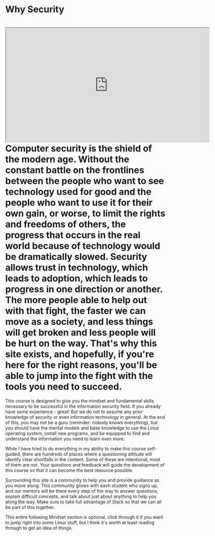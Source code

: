 # Why Security

# <iframe allowfullscreen height="360" src="https://www.youtube.com/embed/P_pjyvBeZAs?wmode=opaque" width="640"></iframe>Computer security is the shield of the modern age. Without the constant battle on the frontlines between the people who want to see technology used for good and the people who want to use it for their own gain, or worse, to limit the rights and freedoms of others, the progress that occurs in the real world because of technology would be dramatically slowed. Security allows trust in technology, which leads to adoption, which leads to progress in one direction or another. The more people able to help out with that fight, the faster we can move as a society, and less things will get broken and less people will be hurt on the way. That's why this site exists, and hopefully, if you're here for the right reasons, you'll be able to jump into the fight with the tools you need to succeed.

This course is designed to give you the mindset and fundamental skills
necessary to be successful in the information security field. If you
already have some experience - great! But we do not to assume any prior
knowledge of security or even information technology in general. At the
end of this, you may not be a guru (reminder: nobody knows everything),
but you should have the mental models and base knowledge to use the
Linux operating system, install new programs, and be equipped to find
and understand the information you need to learn even more.

While I have tried to do everything in my ability to make this course
self-guided, there are hundreds of places where a questioning attitude
will identify clear shortfalls in the content. Some of these are
intentional, most of them are not. Your questions and feedback will
guide the development of this course so that it can become the best
resource possible.

Surrounding this site is a community to help you and provide guidance as
you move along. This community grows with each student who signs up, and
our mentors will be there every step of the way to answer questions,
explain difficult concepts, and talk about just about anything to help
you along the way. Make sure to take full advantage of Slack so that we
can all be part of this together.

This entire following Mindset section is optional, click through it if
you want to jump right into some Linux stuff, but I think it's worth at
least reading through to get an idea of things.
